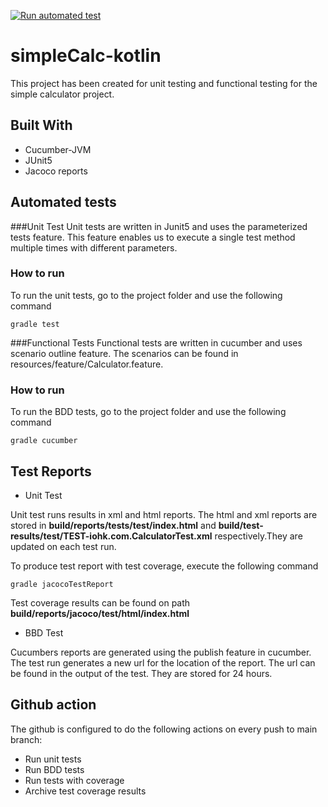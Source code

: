 [![Run automated test](https://github.com/aayush108/simpleCalc-kotlin/actions/workflows/gradle.yml/badge.svg)](https://github.com/aayush108/simpleCalc-kotlin/actions/workflows/gradle.yml)
# simpleCalc-kotlin
This project has been created for unit testing and functional testing for the simple calculator project. 

## Built With
* Cucumber-JVM
* JUnit5
* Jacoco reports

## Automated tests
###Unit Test
Unit tests are written in Junit5 and uses the parameterized tests feature. 
This feature enables us to execute a single test method multiple times with different parameters.
### How to run

To run the unit tests, go to the project folder and use the following command
```
gradle test
```
###Functional Tests
Functional tests are written in cucumber and uses scenario outline feature. The scenarios can be found in resources/feature/Calculator.feature.
### How to run
To run the BDD tests, go to the project folder and use the following command

```
gradle cucumber
```
## Test Reports
- Unit Test

Unit test runs results in xml and html reports. The html and xml reports are stored in 
**build/reports/tests/test/index.html** and **build/test-results/test/TEST-iohk.com.CalculatorTest.xml** 
respectively.They are updated on each test run.

To produce test report with test coverage, execute the following command

```
gradle jacocoTestReport
```
Test coverage results can be found on path **build/reports/jacoco/test/html/index.html**

- BBD Test

Cucumbers reports are generated using the publish feature in cucumber. The test run generates a new 
url for the location of the report. The url can be found in the output of the test. They are stored for 24 hours.

## Github action
The github is configured to do the following actions on every push to main branch:

* Run unit tests
* Run BDD tests
* Run tests with coverage
* Archive test coverage results